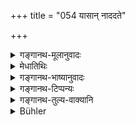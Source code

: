 +++
title = "054 यासान् नाददते"

+++

<details><summary>गङ्गानथ-मूलानुवादः</summary>

In the case of girls whose relations do not appropriate the bride’s gift, it is not “selling;” It is only a means of honouring the maidens and is entirely harmless.—(54)
</details>

<details><summary>मेधातिथिः</summary>

किं वराद् धनाधिगमो विक्रयो भवति । नेति ब्रूमः । **ज्ञातयः** कन्यायाम् अधिकृताः स्वार्थम् **आददते** गृह्णन्ति तदा **स विक्रयः** । **अर्हणं** कन्यार्थे धनग्रहणं कन्यानां **तद् अर्हणं** पूजनं भवति । बहुमानः कन्यानाम् आत्मनि भवति- "ईदृश्यो वयं यद् धनं दत्वा विवाह्यामहे" । अन्यत्रापि पूज्या भवन्ति "सुभगा एताः" इति । आभरणादि वा तेन धनेन कर्तव्यम् अतो ऽभ्यर्हिताः शोभावत्यो भवन्ति । **आनृशंस्यम्** अपापत्वं केवलं न स्वल्पो ऽप्य् अधर्मगन्धो ऽस्ति । अतो ऽनेनार्थवादेन कन्यार्थं धनग्रहणं विधीयते ॥ ३.५४ ॥
</details>

<details><summary>गङ्गानथ-भाष्यानुवादः</summary>

The question being—“Does the mere act of receiving gifts from the bridegroom make the marriage a *sale*?”—our answer is that it is not so; it is when the ‘*relations*’ of the bride,—*i.e*., those in charge of her—accept gifts for themselves, then alone it is ‘selling.’

‘*Means of honouring*’:—The receiving of presents on behalf of brides becomes a means of honouring them; it raises the girls in their own estimation; they come to think that ‘we are so good that we are being married after receiving proper presents;’ they rise in the estimation of the people also, who look upon such brides as very ‘handsomely fortunate.’ Or, when out of the presents received ornaments are made for them, and they are decked in them, they look beautiful.

‘*Harmless*’—it involves no sin; *i.e*., there is not the slightest taint of sin in this act.

What this exaggerated statement indicates is that the accepting of presents on behalf of the bride is permitted.—(54).
</details>

<details><summary>गङ्गानथ-टिप्पन्यः</summary>

This verse is quoted in *Vīramitrodaya* (Saṃskāra, p. 850) in support of the view that if the ‘cow-pair’ given by the bridegroom in the *Ārṣa* marriage is accepted, not in greed,—then it is to be looked upon only as a means of honouring the bride, and not as a ‘price’ paid for her. It explains the word ‘*ānṛśaṃsyam*’ as ‘not sinful.’

*Madanapārijāta* (p. 156) also quotes it in support of the view that if
the ‘cow-pair’ is accepted on behalf of the bride, there is nothing wrong in it,—the verse being explained as follows—That ‘consideration’ which is accepted on behalf of the bride, constitutes the ‘honouring’ of the girl, and as such is not sinful;—*i.e*., the ‘consideration’ thus received should be handed over to the girl.

It is quoted in *Saṃskāramayūkha* (p. 100), which explains ‘*ānṛśaṃsyam*’ as ‘honest dealing’;—in *Saṃskā raratnamālā* (p. 479) winch explains ‘*ānṛśaṃsyam*’ as ‘not sinful—and in *Smṛticandrikā* (Saṃskāra, p. 233), which explains the meaning as ‘what is received as fee for the girl, that is only a *present* to the bride,’—and is ‘*ānṛśaṃsyam*’, ‘nothing sinful.’
</details>

<details><summary>गङ्गानथ-तुल्य-वाक्यानि</summary>

*Mahābhārata* (Anuśā. 81.1-2; also 13.46.1-2).—‘People learned in
ancient lore quote the words of Prācetasa to the effect that in cases where the relations do not appropriate anything for themselves, it is not *selling*, it is only a method of honouring the girls, and as such, entirely harmless and righteous; the whole of the present received should he made over to the girl.’
</details>

<details><summary>Bühler</summary>

054	When the relatives do not appropriate (for their use) the gratuity (given), it is not a sale; (in that case) the (gift) is only a token of respect and of kindness towards the maidens.
</details>
